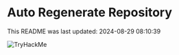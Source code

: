 # Auto Regenerate Repository

This README was last updated: 2024-08-29 08:10:39

 ![TryHackMe](https://tryhackme.com/badge/533634)
